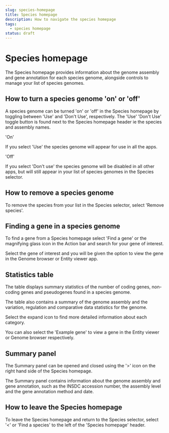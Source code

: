 ```yaml
---
slug: species-homepage
title: Species homepage
description: How to navigate the species homepage
tags:
  - species homepage
status: draft
---
```


# Species homepage

The Species homepage provides information about the genome assembly and gene annotation for each species genome, alongside controls to manage your list of species genomes.  

## How to turn a species genome 'on' or 'off'

A species genome can be turned 'on' or 'off' in the Species homepage by toggling between 'Use' and 'Don't Use', respectively. 
The 'Use' 'Don't Use' toggle button is found next to the Species homepage header ie the species and assembly names.

'On'

If you select 'Use' the species genome will appear for use in all the apps. 

'Off'

If you select 'Don't use' the species genome will be disabled in all other apps, but will still appear in your list of species genomes in the Species selector. 

## How to remove a species genome

To remove the species from your list in the Species selector, select 'Remove species'.

## Finding a gene in a species genome

To find a gene from a Species homepage select 'Find a gene' or the magnifying glass icon in the Action bar and search for your gene of interest.

Select the gene of interest and you will be given the option to view the gene in the Genome browser or Entity viewer app.

## Statistics table 

The table displays summary statistics of the number of coding genes, non-coding genes and pseudogenes found in a species genome.
 
The table also contains a summary of the genome assembly and the variation, regulation and comparative data statistics for the genome. 

Select the expand icon to find more detailed information about each category.

You can also select the 'Example gene' to view a gene in the Entity viewer or Genome browser respectively.

## Summary panel

The Summary panel can be opened and closed using the '>' icon on the right hand side of the Species homepage. 

The Summary panel contains information about the genome assembly and gene annotation, such as the INSDC accession number, the assembly level and the gene annotation method and date.

## How to leave the Species homepage

To leave the Species homepage and return to the Species selector, select '<' or 'Find a species' to the left of the 'Species homepage' header.
